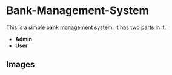 # Bank-Management-System

This is a simple bank management system.
It has two parts in it:
* **Admin**
* **User**

## Images

